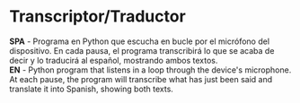 # Transcriptor/Traductor

**SPA** - Programa en Python que escucha en bucle por el micrófono del dispositivo. En cada pausa, el programa transcribirá lo que se acaba de decir y lo traducirá al
español, mostrando ambos textos.<br>
**EN** - Python program that listens in a loop through the device's microphone. At each pause, the program will transcribe what has just been said and translate it into
Spanish, showing both texts.
